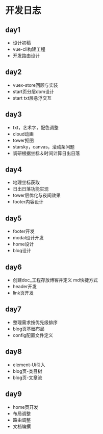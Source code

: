 # 开发日志
## day1
- 设计初稿
- vue-cli构建工程
- 开发路由设计
## day2
- vuex-store回顾与实装
- start页分层dom设计
- start txt层悬浮交互
## day3
- txt，艺术字，配色调整
- cloud动画
- tower抠图
- starsky，canvas，滚动条问题
- 调研根据坐标＆时间计算日出日落
## day4
- 地理坐标获取
- 日出日落功能实现
- tower层优化与夜间效果
- footer内容设计
## day5
- footer开发
- modal设计开发
- home设计
- blog设计
## day6
- 创建doc_工程存放博客并定义 md快捷方式
- header开发
- link页开发
## day7
- 整理需求按优先级排序
- blog页基础布局
- config配置文件定义
## day8
- element-Ui引入
- blog页-类目树
- blog页-文章流
## day9 
- home页开发
- 布局调整
- 路由调整
- 文档编撰
